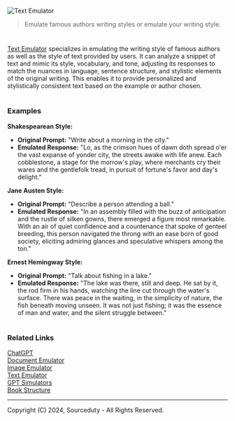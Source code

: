 ![Text Emulator](https://github.com/sourceduty/Text_Emulator/assets/123030236/afaf3bad-9801-4355-ab91-934efd3f33a3)

> Emulate famous authors writing styles or emulate your writing style.

#

[Text Emulator](https://chat.openai.com/g/g-eeQM2XDch-text-emulator) specializes in emulating the writing style of famous authors as well as the style of text provided by users. It can analyze a snippet of text and mimic its style, vocabulary, and tone, adjusting its responses to match the nuances in language, sentence structure, and stylistic elements of the original writing. This enables it to provide personalized and stylistically consistent text based on the example or author chosen.

#
### Examples

**Shakespearean Style:**
   
   - **Original Prompt:** "Write about a morning in the city."
   - **Emulated Response:** "Lo, as the crimson hues of dawn doth spread o'er the vast expanse of yonder city, the streets awake with life anew. Each cobblestone, a stage for the morrow's play, where merchants cry their wares and the gentlefolk tread, in pursuit of fortune's favor and day's delight."

**Jane Austen Style:**
   
   - **Original Prompt:** "Describe a person attending a ball."
   - **Emulated Response:** "In an assembly filled with the buzz of anticipation and the rustle of silken gowns, there emerged a figure most remarkable. With an air of quiet confidence and a countenance that spoke of genteel breeding, this person navigated the throng with an ease born of good society, eliciting admiring glances and speculative whispers among the ton."

**Ernest Hemingway Style:**
   
   - **Original Prompt:** "Talk about fishing in a lake."
   - **Emulated Response:** "The lake was there, still and deep. He sat by it, the rod firm in his hands, watching the line cut through the water's surface. There was peace in the waiting, in the simplicity of nature, the fish beneath moving unseen. It was not just fishing; it was the essence of man and water, and the silent struggle between."

#
### Related Links

[ChatGPT]()
<br>
[Document Emulator](https://github.com/sourceduty/Document_Emulator)
<br>
[Image Emulator](https://github.com/sourceduty/Image_Emulator)
<br>
[Text Emulator](https://github.com/sourceduty/Text_Emulator)
<br>
[GPT Simulators](https://github.com/sourceduty/GPT_Simulators)
<br>
[Book Structure](https://github.com/sourceduty/Book_Structure)

***
Copyright (C) 2024, Sourceduty - All Rights Reserved.
